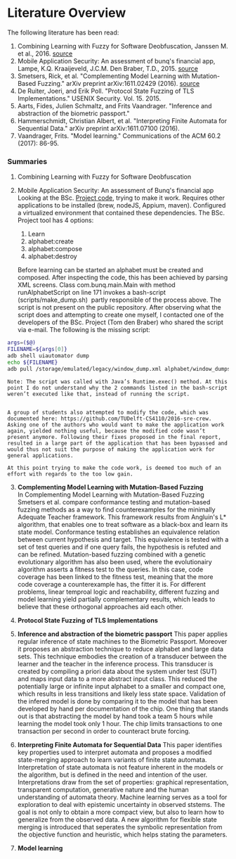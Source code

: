 # Literature Overview

The following literature has been read:

1. Combining Learning with Fuzzy for Software Deobfuscation, Janssen M. et al., 2016. [source](http://repository.tudelft.nl/islandora/object/uuid:6282cd05-6ae3-4f39-adc7-1a45efe1ccce?collection=education)
2. Mobile Application Security: An assessment of bunq's financial app, Lampe, K.Q. Kraaijeveld, J.C.M. Den Braber, T.D., 2015. [source](http://repository.tudelft.nl/islandora/object/uuid%3A37e87645-09a3-4ace-b9b2-dad897292ac9?collection=education)
3. Smetsers, Rick, et al. "Complementing Model Learning with Mutation-Based Fuzzing." arXiv preprint arXiv:1611.02429 (2016). [source](https://arxiv.org/pdf/1611.02429.pdf)
4. De Ruiter, Joeri, and Erik Poll. "Protocol State Fuzzing of TLS Implementations." USENIX Security. Vol. 15. 2015.
5. Aarts, Fides, Julien Schmaltz, and Frits Vaandrager. "Inference and abstraction of the biometric passport." 
6. Hammerschmidt, Christian Albert, et al. "Interpreting Finite Automata for Sequential Data." arXiv preprint arXiv:1611.07100 (2016).
7. Vaandrager, Frits. "Model learning." Communications of the ACM 60.2 (2017): 86-95.

### Summaries

1. Combining Learning with Fuzzy for Software Deobfuscation


2. Mobile Application Security: An assessment of Bunq's financial app
Looking at the BSc. [Project code](https://github.com/bunqcom/fsm-learner), trying to make it work. Requires other applications to be installed (brew, nodeJS, Appium, maven). Configured a virtualized environment that contained these dependencies. The BSc. Project tool has 4 options:
    1. Learn
    2. alphabet:create
    3. alphabet:compose
    4. alphabet:destroy  

    Before learning can be started an alphabet must be created and composed. After inspecting the code, this has been achieved by parsing XML screens. 
    Class com.bunq.main.Main with method runAlphabetScript on line 171 invokes a bash-script (scripts/make_dump.sh)  partly responsible of the process above. The script is not present on the public repository. After observing what the script does and attempting to create one myself, I contacted one of the developers of the BSc. Project (Tom den Braber) who shared the script via e-mail. The following is the missing script:

```bash
args=($@)
FILENAME=${args[0]}
adb shell uiautomator dump
echo ${FILENAME}
adb pull /storage/emulated/legacy/window_dump.xml alphabet/window_dumps/$FILENAME   
```
    Note: The script was called with Java’s Runtime.exec() method. At this point I do not understand why the 2 commands listed in the bash-script weren’t executed like that, instead of running the script.
    
 
    A group of students also attempted to modify the code, which was documented here: https://github.com/TUDelft-CS4110/2016-sre-crew.  Asking one of the authors who would want to make the application work again, yielded nothing useful, because the modified code wasn’t present anymore. Following their fixes proposed in the final report, resulted in a large part of the application that has been bypassed and would thus not suit the purpose of making the application work for general applications. 
 
    At this point trying to make the code work, is deemed too much of an effort with regards to the too low gain.

3. **Complementing Model Learning with Mutation-Based Fuzzing**   
In Complementing Model Learning with Mutation-Based Fuzzing Smetsers et al. compare conformance testing and mutation-based fuzzing methods as a way to find counterexamples for the minimally Adequate Teacher framework. This framework results from Angluin's L* algorithm, that enables one to treat software as a black-box and learn its state model. Conformance testing establishes an equivalence relation between current hypothesis and target. This equivalence is tested with a set of test queries and if one query fails, the hypothesis is refuted and can be refined.  Mutation-based fuzzing combined with a genetic evolutionary algorithm has also been used, where the evolutionairy algorithm asserts a fitness test to the queries. In this case, code coverage has been linked to the fitness test, meaning that the more code coverage a counterexample has, the fitter it is. For different problems, linear temproal logic and reachability, different fuzzing and model learning yield partially complementary results, which leads to believe that these orthogonal approaches aid each other.

4. **Protocol State Fuzzing of TLS Implementations**

5. **Inference and abstraction of the biometric passport**
This paper applies regular inference of state machines to the Biometric Passport. Moreover it proposes an abstraction technique to reduce alphabet and large data sets. This technique embodies the creation of a transducer between the learner and the teacher in the inference process. This transducer is created by compiling a priori data about the system under test (SUT) and maps input data to a more abstract input class. This reduced the potentially large or infinite input alphabet to a smaller and compact one, which results in less transitions and likely less state space. Validation of the infered model is done by comparing it to the model that has been developed by hand per documentation of the chip. One thing that stands out is that abstracting the model by hand took a team 5 hours while learning the model took only 1 hour. The chip limits transactions to one transaction per second in order to counteract brute forcing.

6. **Interpreting Finite Automata for Sequential Data**
This paper identifies key properties used to interpret automata and proposes a modified state-merging approach to learn variants of finite state automata. Interpretation of state automata is not feature inherent in the models or the algorithm, but is defined in the need and intention of the user. Interpretations draw from the set of properties: graphical representation, transparent computation, generative nature and the human understanding of automata theory. Machine learning serves as a tool for exploration to deal with epistemic uncertainty in observed ststems. The goal is not only to obtain a more compact view, but also to learn how to generalize from the observed data. A new algorithm for flexible state merging is introduced that seperates the symbolic representation from the objective function and heuristic, which helps stating the parameters.

7. **Model learning**
